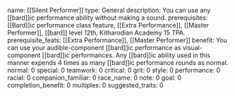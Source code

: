 name: [[Silent Performer]]
type: General
description: You can use any [[bard]]ic performance ability without making a sound.
prerequisites: [[Bard]]ic performance class feature, [[Extra Performance]], [[Master Performer]], [[bard]] level 12th, Kitharodian Academy 15 TPA.
prerequisite_feats: [[Extra Performance]], [[Master Performer]]
benefit: You can use your audible-component [[bard]]ic performance as visual-component [[bard]]ic performances. Any [[bard]]ic ability used in this manner expends 4 times as many [[bard]]ic performance rounds as normal.
normal: 0
special: 0
teamwork: 0
critical: 0
grit: 0
style: 0
performance: 0
racial: 0
companion_familiar: 0
race_name: 0
note: 0
goal: 0
completion_benefit: 0
multiples: 0
suggested_traits: 0
